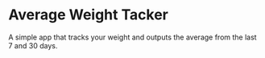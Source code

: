 # Average Weight Tacker

A simple app that tracks your weight and outputs the average from the last 7 and 30 days.
